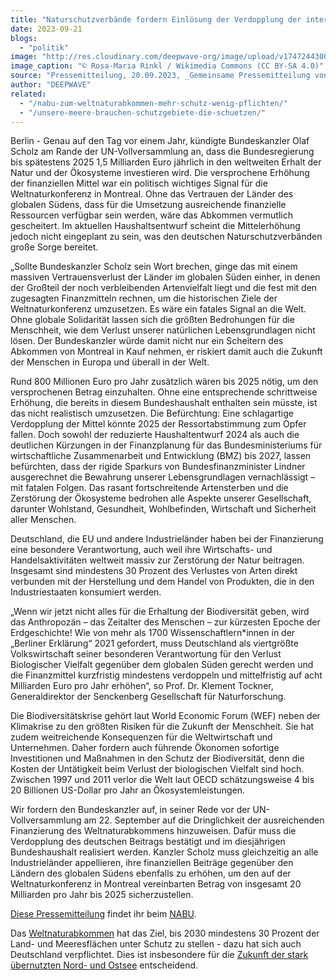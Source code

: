 ```yaml
---
title: "Naturschutzverbände fordern Einlösung der Verdopplung der internationalen Naturschutzfinanzierung Deutschlands"
date: 2023-09-21
blogs: 
  - "politik"
image: "http://res.cloudinary.com/deepwave-org/image/upload/v1747244300/deepwave.org/Naturschutz-Infoschild-scaled.jpg"
image_caption: "© Rosa-Maria Rinkl / Wikimedia Commons (CC BY-SA 4.0)"
source: "Pressemitteilung, 20.09.2023, _Gemeinsame Pressemitteilung von BUND, CfN, DNR, DUH, FUE, Greenpeace, NABU, Pro Wildlife, WWF, ZGF_"
author: "DEEPWAVE"
related: 
  - "/nabu-zum-weltnaturabkommen-mehr-schutz-wenig-pflichten/"
  - "/unsere-meere-brauchen-schutzgebiete-die-schuetzen/"
---
```


Berlin - Genau auf den Tag vor einem Jahr, kündigte Bundeskanzler Olaf Scholz am Rande der UN-Vollversammlung an, dass die Bundesregierung bis spätestens 2025 1,5 Milliarden Euro jährlich in den weltweiten Erhalt der Natur und der Ökosysteme investieren wird. Die versprochene Erhöhung der finanziellen Mittel war ein politisch wichtiges Signal für die Weltnaturkonferenz in Montreal. Ohne das Vertrauen der Länder des globalen Südens, dass für die Umsetzung ausreichende finanzielle Ressourcen verfügbar sein werden, wäre das Abkommen vermutlich gescheitert. Im aktuellen Haushaltsentwurf scheint die Mittelerhöhung jedoch nicht eingeplant zu sein, was den deutschen Naturschutzverbänden große Sorge bereitet.

„Sollte Bundeskanzler Scholz sein Wort brechen, ginge das mit einem massiven Vertrauensverlust der Länder im globalen Süden einher, in denen der Großteil der noch verbleibenden Artenvielfalt liegt und die fest mit den zugesagten Finanzmitteln rechnen, um die historischen Ziele der Weltnaturkonferenz umzusetzen. Es wäre ein fatales Signal an die Welt. Ohne globale Solidarität lassen sich die größten Bedrohungen für die Menschheit, wie dem Verlust unserer natürlichen Lebensgrundlagen nicht lösen. Der Bundeskanzler würde damit nicht nur ein Scheitern des Abkommen von Montreal in Kauf nehmen, er riskiert damit auch die Zukunft der Menschen in Europa und überall in der Welt.

Rund 800 Millionen Euro pro Jahr zusätzlich wären bis 2025 nötig, um den versprochenen Betrag einzuhalten. Ohne eine entsprechende schrittweise Erhöhung, die bereits in diesem Bundeshaushalt enthalten sein müsste, ist das nicht realistisch umzusetzen. Die Befürchtung: Eine schlagartige Verdopplung der Mittel könnte 2025 der Ressortabstimmung zum Opfer fallen. Doch sowohl der reduzierte Haushaltentwurf 2024 als auch die deutlichen Kürzungen in der Finanzplanung für das Bundesministeriums für wirtschaftliche Zusammenarbeit und Entwicklung (BMZ) bis 2027, lassen befürchten, dass der rigide Sparkurs von Bundesfinanzminister Lindner ausgerechnet die Bewahrung unserer Lebensgrundlagen vernachlässigt – mit fatalen Folgen. Das rasant fortschreitende Artensterben und die Zerstörung der Ökosysteme bedrohen alle Aspekte unserer Gesellschaft, darunter Wohlstand, Gesundheit, Wohlbefinden, Wirtschaft und Sicherheit aller Menschen.

Deutschland, die EU und andere Industrieländer haben bei der Finanzierung eine besondere Verantwortung, auch weil ihre Wirtschafts- und Handelsaktivitäten weltweit massiv zur Zerstörung der Natur beitragen. Insgesamt sind mindestens 30 Prozent des Verlustes von Arten direkt verbunden mit der Herstellung und dem Handel von Produkten, die in den Industriestaaten konsumiert werden.

„Wenn wir jetzt nicht alles für die Erhaltung der Biodiversität geben, wird das Anthropozän – das Zeitalter des Menschen – zur kürzesten Epoche der Erdgeschichte! Wie von mehr als 1700 Wissenschaftlern\*innen in der „Berliner Erklärung“ 2021 gefordert, muss Deutschland als viertgrößte Volkswirtschaft seiner besonderen Verantwortung für den Verlust Biologischer Vielfalt gegenüber dem globalen Süden gerecht werden und die Finanzmittel kurzfristig mindestens verdoppeln und mittelfristig auf acht Milliarden Euro pro Jahr erhöhen“, so Prof. Dr. Klement Tockner, Generaldirektor der Senckenberg Gesellschaft für Naturforschung.

Die Biodiversitätskrise gehört laut World Economic Forum (WEF) neben der Klimakrise zu den größten Risiken für die Zukunft der Menschheit. Sie hat zudem weitreichende Konsequenzen für die Weltwirtschaft und Unternehmen. Daher fordern auch führende Ökonomen sofortige Investitionen und Maßnahmen in den Schutz der Biodiversität, denn die Kosten der Untätigkeit beim Verlust der biologischen Vielfalt sind hoch. Zwischen 1997 und 2011 verlor die Welt laut OECD schätzungsweise 4 bis 20 Billionen US-Dollar pro Jahr an Ökosystemleistungen.

Wir fordern den Bundeskanzler auf, in seiner Rede vor der UN-Vollversammlung am 22. September auf die Dringlichkeit der ausreichenden Finanzierung des Weltnaturabkommens hinzuweisen. Dafür muss die Verdopplung des deutschen Beitrags bestätigt und im diesjährigen Bundeshaushalt realisiert werden. Kanzler Scholz muss gleichzeitig an alle Industrieländer appellieren, ihre finanziellen Beiträge gegenüber den Ländern des globalen Südens ebenfalls zu erhöhen, um den auf der Weltnaturkonferenz in Montreal vereinbarten Betrag von insgesamt 20 Milliarden pro Jahr bis 2025 sicherzustellen.

[Diese Pressemitteilung](https://www.nabu.de/presse/pressemitteilungen/index.php?popup=true&show=38762&db=presseservice) findet ihr beim [NABU](https://www.nabu.de/).

Das [Weltnaturabkommen](https://www.deepwave.org/nabu-zum-weltnaturabkommen-mehr-schutz-wenig-pflichten/) hat das Ziel, bis 2030 mindestens 30 Prozent der Land- und Meeresflächen unter Schutz zu stellen - dazu hat sich auch Deutschland verpflichtet. Dies ist insbesondere für die [Zukunft der stark übernutzten Nord- und Ostsee](https://www.deepwave.org/unsere-meere-brauchen-schutzgebiete-die-schuetzen/) entscheidend.
